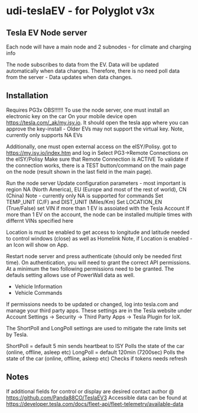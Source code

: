 # udi-teslaEV  -  for Polyglot v3x 
## Tesla EV Node server

Each node will have a main node and 2 subnodes - for climate and charging info

The node subscribes to data from the EV.  Data will be updated automatically when data changes.  Therefore, there is no need poll data from the server - Data updates when data changes.


## Installation
Requires PG3x
OBS!!!!!! 
To use the node server, one must install an electronic key on the car
On your mobile device open  https://tesla.com/_ak/my.isy.io. It should open the tesla app where you can approve the key-install - Older EVs may not support the virtual key.
Note, currently only supports NA EVs
 
Additionally, one must open external access on the eISY/Polisy.
got to https://my.isy.io/index.htm and log in 
Select PG3->Remote Connections on the eISY/Polisy
Make sure that Remote Connection is ACTIVE
To validate if the connection works, there is a TEST button/command on the main page on the node (result shown in the last field in the main page).

Run the node server 
Update configuration parameters - most important is region NA (North America), EU (Europe and most of the rest of world), CN (China)
Note - currently only NA is supported for commands
Set TEMP_UNIT (C/F) and DIST_UNIT (Miles/Km) 
Set LOCATION_EN (True/False)
set VIN if more than 1 EV is assoiated with the Tesla Account
If more than 1 EV on the account, the node can be installed multiple times with differnt VINs specified here

Location is must be enabled to get access to longitude and latitude needed to control windows (close) as well as Homelink 
Note, if Location is enabled - an Icon will show on App.

Restart node server and press authenticate (should only be needed first time).
On authentication, you will need to grant the correct API permissions.  At a minimum the two following permissions need to be granted. The defauls setting allows use of PowerWall data as well.
- Vehicle Information
- Vehicle Commands

If permissions needs to be updated or changed, log into tesla.com and manage your third party apps.  These settings are in the Tesla website under Account Settings -> Security -> Third Party Apps -> Tesla Plugin for IoX.


The ShortPoll and LongPoll settings are used to mitigate the rate limits set by Tesla.

ShortPoll = default 5 min
    sends heartbeat to ISY
    Polls the state of the car (online, offline, asleep etc)
LongPoll = default 120min (7200sec) 
    Polls the state of the car (online, offline, asleep etc)
    Checks if tokens needs refresh

## Notes 
If additional fields for control or display are desired contact author @ https://github.com/Panda88CO/TeslaEV3
Accessible data can be found at https://developer.tesla.com/docs/fleet-api/fleet-telemetry/available-data
